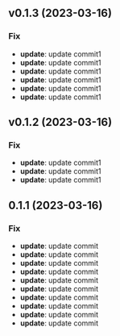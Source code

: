 ## v0.1.3 (2023-03-16)

### Fix

- **update**: update commit1
- **update**: update commit1
- **update**: update commit1
- **update**: update commit1
- **update**: update commit1
- **update**: update commit1

## v0.1.2 (2023-03-16)

### Fix

- **update**: update commit1
- **update**: update commit1
- **update**: update commit1

## 0.1.1 (2023-03-16)

### Fix

- **update**: update commit
- **update**: update commit
- **update**: update commit
- **update**: update commit
- **update**: update commit
- **update**: update commit
- **update**: update commit
- **update**: update commit
- **update**: update commit
- **update**: update commit
